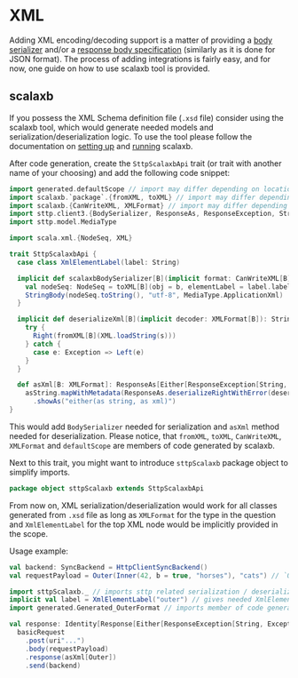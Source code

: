 # XML

Adding XML encoding/decoding support is a matter of providing a [body serializer](https://sttp.softwaremill.com/en/latest/requests/body.html) and/or a [response body specification](https://sttp.softwaremill.com/en/latest/responses/body.html) (similarly as it is done for JSON format). The process of adding integrations is fairly easy, and for now, one guide on how to use scalaxb tool is provided.

## scalaxb

If you possess the XML Schema definition file (`.xsd` file) consider using the scalaxb tool, which would generate needed models and serialization/deserialization logic. To use the tool please follow the documentation on [setting up](https://scalaxb.org/setup) and [running](https://scalaxb.org/running-scalaxb) scalaxb.

After code generation, create the `SttpScalaxbApi` trait (or trait with another name of your choosing) and add the following code snippet:

```scala
import generated.defaultScope // import may differ depending on location of generated code
import scalaxb.`package`.{fromXML, toXML} // import may differ depending on location of generated code
import scalaxb.{CanWriteXML, XMLFormat} // import may differ depending on location of generated code
import sttp.client3.{BodySerializer, ResponseAs, ResponseException, StringBody, asString}
import sttp.model.MediaType

import scala.xml.{NodeSeq, XML}

trait SttpScalaxbApi {
  case class XmlElementLabel(label: String)

  implicit def scalaxbBodySerializer[B](implicit format: CanWriteXML[B], label: XmlElementLabel): BodySerializer[B] = { (b: B) =>
    val nodeSeq: NodeSeq = toXML[B](obj = b, elementLabel = label.label, scope = defaultScope)
    StringBody(nodeSeq.toString(), "utf-8", MediaType.ApplicationXml)
  }

  implicit def deserializeXml[B](implicit decoder: XMLFormat[B]): String => Either[Exception, B] = { (s: String) =>
    try {
      Right(fromXML[B](XML.loadString(s)))
    } catch {
      case e: Exception => Left(e)
    }
  }

  def asXml[B: XMLFormat]: ResponseAs[Either[ResponseException[String, Exception], B], Any] =
    asString.mapWithMetadata(ResponseAs.deserializeRightWithError(deserializeXml[B]))
      .showAs("either(as string, as xml)")
}
```
This would add `BodySerializer` needed for serialization and `asXml` method needed for deserialization. Please notice, that `fromXML`, `toXML`, `CanWriteXML`, `XMLFormat` and `defaultScope` are members of code generated by scalaxb.


Next to this trait, you might want to introduce `sttpScalaxb`
package object to simplify imports.
```scala
package object sttpScalaxb extends SttpScalaxbApi
```

From now on, XML serialization/deserialization would work for all classes generated from `.xsd` file as long as `XMLFormat` for the type in the question and `XmlElementLabel` for the top XML node would be implicitly provided in the scope.

Usage example:
```scala
val backend: SyncBackend = HttpClientSyncBackend()
val requestPayload = Outer(Inner(42, b = true, "horses"), "cats") // `Outer` and `Inner` classes are generated by scalaxb from xsd file

import sttpScalaxb._ // imports sttp related serialization / deserialization logic
implicit val label = XmlElementLabel("outer") // gives needed XmlElementLabel for the top XML node
import generated.Generated_OuterFormat // imports member of code generated by scalaxb, that provides `XMLFormat` for `Outer` type; this import may differ depending on location of generated code

val response: Identity[Response[Either[ResponseException[String, Exception], Outer]]] =
  basicRequest
    .post(uri"...")
    .body(requestPayload)
    .response(asXml[Outer])
    .send(backend)
```
